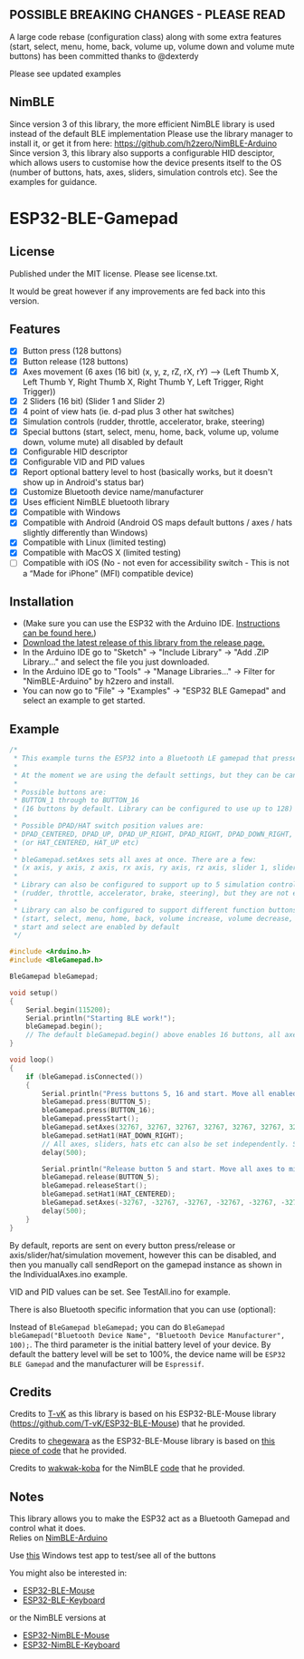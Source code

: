 ## POSSIBLE BREAKING CHANGES - PLEASE READ
A large code rebase (configuration class) along with some extra features (start, select, menu, home, back, volume up, volume down and volume mute buttons) has been committed thanks to @dexterdy

Please see updated examples

## NimBLE
Since version 3 of this library, the more efficient NimBLE library is used instead of the default BLE implementation
Please use the library manager to install it, or get it from here: https://github.com/h2zero/NimBLE-Arduino
Since version 3, this library also supports a configurable HID desciptor, which allows users to customise how the device presents itself to the OS (number of buttons, hats, axes, sliders, simulation controls etc).
See the examples for guidance.

# ESP32-BLE-Gamepad

## License
Published under the MIT license. Please see license.txt.

It would be great however if any improvements are fed back into this version.

## Features

 - [x] Button press (128 buttons)
 - [x] Button release (128 buttons)
 - [x] Axes movement (6 axes (16 bit) (x, y, z, rZ, rX, rY) --> (Left Thumb X, Left Thumb Y, Right Thumb X, Right Thumb Y, Left Trigger, Right Trigger))
 - [x] 2 Sliders (16 bit) (Slider 1 and Slider 2)
 - [x] 4 point of view hats (ie. d-pad plus 3 other hat switches)
 - [x] Simulation controls (rudder, throttle, accelerator, brake, steering)
 - [x] Special buttons (start, select, menu, home, back, volume up, volume down, volume mute) all disabled by default
 - [x] Configurable HID descriptor
 - [x] Configurable VID and PID values
 - [x] Report optional battery level to host (basically works, but it doesn't show up in Android's status bar)
 - [x] Customize Bluetooth device name/manufacturer
 - [x] Uses efficient NimBLE bluetooth library
 - [x] Compatible with Windows
 - [x] Compatible with Android (Android OS maps default buttons / axes / hats slightly differently than Windows)
 - [x] Compatible with Linux (limited testing)
 - [x] Compatible with MacOS X (limited testing)
 - [ ] Compatible with iOS (No - not even for accessibility switch - This is not a “Made for iPhone” (MFI) compatible device)

## Installation
- (Make sure you can use the ESP32 with the Arduino IDE. [Instructions can be found here.](https://github.com/espressif/arduino-esp32#installation-instructions))
- [Download the latest release of this library from the release page.](https://github.com/lemmingDev/ESP32-BLE-Gamepad/releases)
- In the Arduino IDE go to "Sketch" -> "Include Library" -> "Add .ZIP Library..." and select the file you just downloaded.
- In the Arduino IDE go to "Tools" -> "Manage Libraries..." -> Filter for "NimBLE-Arduino" by h2zero and install.
- You can now go to "File" -> "Examples" -> "ESP32 BLE Gamepad" and select an example to get started.

## Example

``` C++
/*
 * This example turns the ESP32 into a Bluetooth LE gamepad that presses buttons and moves axis
 *
 * At the moment we are using the default settings, but they can be canged using a BleGamepadConfig instance as parameter for the begin function.
 *
 * Possible buttons are:
 * BUTTON_1 through to BUTTON_16
 * (16 buttons by default. Library can be configured to use up to 128)
 *
 * Possible DPAD/HAT switch position values are:
 * DPAD_CENTERED, DPAD_UP, DPAD_UP_RIGHT, DPAD_RIGHT, DPAD_DOWN_RIGHT, DPAD_DOWN, DPAD_DOWN_LEFT, DPAD_LEFT, DPAD_UP_LEFT
 * (or HAT_CENTERED, HAT_UP etc)
 *
 * bleGamepad.setAxes sets all axes at once. There are a few:
 * (x axis, y axis, z axis, rx axis, ry axis, rz axis, slider 1, slider 2)
 *
 * Library can also be configured to support up to 5 simulation controls
 * (rudder, throttle, accelerator, brake, steering), but they are not enabled by default.
 *
 * Library can also be configured to support different function buttons
 * (start, select, menu, home, back, volume increase, volume decrease, volume mute)
 * start and select are enabled by default
 */

#include <Arduino.h>
#include <BleGamepad.h>

BleGamepad bleGamepad;

void setup()
{
    Serial.begin(115200);
    Serial.println("Starting BLE work!");
    bleGamepad.begin();
    // The default bleGamepad.begin() above enables 16 buttons, all axes, one hat, and no simulation controls or special buttons
}

void loop()
{
    if (bleGamepad.isConnected())
    {
        Serial.println("Press buttons 5, 16 and start. Move all enabled axes to max. Set DPAD (hat 1) to down right.");
        bleGamepad.press(BUTTON_5);
        bleGamepad.press(BUTTON_16);
        bleGamepad.pressStart();
        bleGamepad.setAxes(32767, 32767, 32767, 32767, 32767, 32767, 32767, 32767);
        bleGamepad.setHat1(HAT_DOWN_RIGHT);
        // All axes, sliders, hats etc can also be set independently. See the IndividualAxes.ino example
        delay(500);

        Serial.println("Release button 5 and start. Move all axes to min. Set DPAD (hat 1) to centred.");
        bleGamepad.release(BUTTON_5);
        bleGamepad.releaseStart();
        bleGamepad.setHat1(HAT_CENTERED);
        bleGamepad.setAxes(-32767, -32767, -32767, -32767, -32767, -32767, -32767, -32767);
        delay(500);
    }
}
```
By default, reports are sent on every button press/release or axis/slider/hat/simulation movement, however this can be disabled, and then you manually call sendReport on the gamepad instance as shown in the IndividualAxes.ino example.

VID and PID values can be set. See TestAll.ino for example.

There is also Bluetooth specific information that you can use (optional):

Instead of `BleGamepad bleGamepad;` you can do `BleGamepad bleGamepad("Bluetooth Device Name", "Bluetooth Device Manufacturer", 100);`.
The third parameter is the initial battery level of your device.
By default the battery level will be set to 100%, the device name will be `ESP32 BLE Gamepad` and the manufacturer will be `Espressif`.


## Credits
Credits to [T-vK](https://github.com/T-vK) as this library is based on his ESP32-BLE-Mouse library (https://github.com/T-vK/ESP32-BLE-Mouse) that he provided.

Credits to [chegewara](https://github.com/chegewara) as the ESP32-BLE-Mouse library is based on [this piece of code](https://github.com/nkolban/esp32-snippets/issues/230#issuecomment-473135679) that he provided.

Credits to [wakwak-koba](https://github.com/wakwak-koba) for the NimBLE [code](https://github.com/wakwak-koba/ESP32-NimBLE-Gamepad) that he provided.

## Notes
This library allows you to make the ESP32 act as a Bluetooth Gamepad and control what it does.  
Relies on [NimBLE-Arduino](https://github.com/h2zero/NimBLE-Arduino)

Use [this](http://www.planetpointy.co.uk/joystick-test-application/) Windows test app to test/see all of the buttons

You might also be interested in:
- [ESP32-BLE-Mouse](https://github.com/T-vK/ESP32-BLE-Mouse)
- [ESP32-BLE-Keyboard](https://github.com/T-vK/ESP32-BLE-Keyboard)

or the NimBLE versions at

- [ESP32-NimBLE-Mouse](https://github.com/wakwak-koba/ESP32-NimBLE-Mouse)
- [ESP32-NimBLE-Keyboard](https://github.com/wakwak-koba/ESP32-NimBLE-Keyboard)
